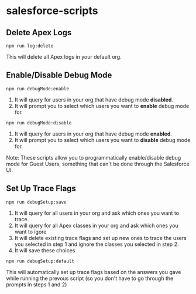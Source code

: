 # salesforce-scripts

## Delete Apex Logs

```
npm run log:delete
```

This will delete all Apex logs in your default org.

## Enable/Disable Debug Mode

```
npm run debugMode:enable
```

1. It will query for users in your org that have debug mode **disabled**.
2. It will prompt you to select which users you want to **enable** debug mode for.

```
npm run debugMode:disable
```

1. It will query for users in your org that have debug mode **enabled**.
2. It will prompt you to select which users you want to **disable** debug mode for.

Note: These scripts allow you to programmatically enable/disable debug mode for Guest Users, something that can't be done through the Salesforce UI.

## Set Up Trace Flags

```
npm run debugSetup:save
```

1. It will query for all users in your org and ask which ones you want to trace.
2. It will query for all Apex classes in your org and ask which ones you want to igore
3. It will delete existing trace flags and set up new ones to trace the users you selected in step 1 and ignore the classes you selected in step 2.
4. It will save these choices

```
npm run debugSetup:default
```

This will automatically set up trace flags based on the answers you gave while running the prevous script (so you don't have to go through the prompts in steps 1 and 2)
